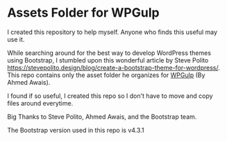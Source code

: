 # Assets Folder for WPGulp

I created this repository to help myself. Anyone who finds this useful may use it. 

While searching around for the best way to develop WordPress themes using Bootstrap, I stumbled upon this wonderful article by Steve Polito https://stevepolito.design/blog/create-a-bootstrap-theme-for-wordpress/. This repo contains only the asset folder he organizes for [WPGulp](https://github.com/ahmadawais/WPGulp) (By Ahmed Awais). 

I found if so useful, I created this repo so I don't have to move and copy files around everytime. 

Big Thanks to Steve Polito, Ahmed Awais, and the Bootstrap team.

The Bootstrap version used in this repo is v4.3.1
